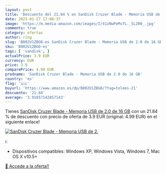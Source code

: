 ```yaml
---
layout: post
title: 'Descuento del 21.84 % en SanDisk Cruzer Blade - Memoria USB de 2.'
date: 2021-01-27 17:08:37
image: 'https://m.media-amazon.com/images/I/41zNwPeMsfL._SL200_.jpg'
comments: true
category: ofertas
author: ring
slug: 'B002U1ZBG0-es SanDisk Cruzer Blade - Memoria USB de 2.0 de 16 GB'
sku: 'B002U1ZBG0-es'
tags: [ 'sandisk', ]
actualPrice: 3.9 EUR
currency: EUR
price: 3.9
comparePrice: 4.99 EUR
prodname: 'SanDisk Cruzer Blade - Memoria USB de 2.0 de 16 GB'
country: 'es'
flag: '🇪🇸'
buyurl: 'https://www.amazon.es/dp/B002U1ZBG0/?tag=tolees-21'
descuento: '21.84'
average: '3.91857142857143'
---
```


Tienes [SanDisk Cruzer Blade - Memoria USB de 2.0 de 16 GB](https://www.amazon.es/dp/B002U1ZBG0/?tag=tolees-21) con un 21.84 % de descuento con precio de oferta de 3.9 EUR (original: 4.99 EUR) en el siguiente enlace!

[![SanDisk Cruzer Blade - Memoria USB de 2.](https://m.media-amazon.com/images/I/41zNwPeMsfL._SL200_.jpg)](https://www.amazon.es/dp/B002U1ZBG0/?tag=tolees-21)

ℹ️:

- Dispositivos compatibles: Windows XP, Windows Vista, Windows 7, Mac OS X v10.5+

[🛒 Accede a la oferta!!](https://www.amazon.es/dp/B002U1ZBG0/?tag=tolees-21)
